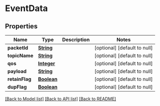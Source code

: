 # EventData
## Properties

Name | Type | Description | Notes
------------ | ------------- | ------------- | -------------
**packetId** | [**String**](string.md) |  | [optional] [default to null]
**topicName** | [**String**](string.md) |  | [optional] [default to null]
**qos** | [**Integer**](integer.md) |  | [optional] [default to null]
**payload** | [**String**](string.md) |  | [optional] [default to null]
**retainFlag** | [**Boolean**](boolean.md) |  | [optional] [default to null]
**dupFlag** | [**Boolean**](boolean.md) |  | [optional] [default to null]

[[Back to Model list]](../README.md#documentation-for-models) [[Back to API list]](../README.md#documentation-for-api-endpoints) [[Back to README]](../README.md)

